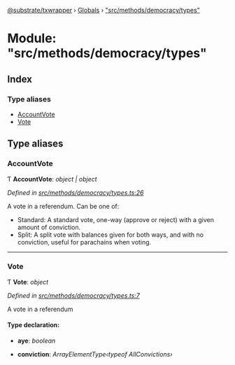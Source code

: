 [@substrate/txwrapper](../README.md) › [Globals](../globals.md) › ["src/methods/democracy/types"](_src_methods_democracy_types_.md)

# Module: "src/methods/democracy/types"

## Index

### Type aliases

* [AccountVote](_src_methods_democracy_types_.md#accountvote)
* [Vote](_src_methods_democracy_types_.md#vote)

## Type aliases

###  AccountVote

Ƭ **AccountVote**: *object | object*

*Defined in [src/methods/democracy/types.ts:26](https://github.com/paritytech/txwrapper/blob/840775d/src/methods/democracy/types.ts#L26)*

A vote in a referendum. Can be one of:
- Standard: A standard vote, one-way (approve or reject) with a given amount
of conviction.
- Split: A split vote with balances given for both ways, and with no
conviction, useful for parachains when voting.

___

###  Vote

Ƭ **Vote**: *object*

*Defined in [src/methods/democracy/types.ts:7](https://github.com/paritytech/txwrapper/blob/840775d/src/methods/democracy/types.ts#L7)*

A vote in a referendum

#### Type declaration:

* **aye**: *boolean*

* **conviction**: *ArrayElementType‹typeof AllConvictions›*
